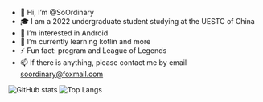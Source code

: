 - 👋 Hi, I’m @SoOrdinary
- 🎓 I am a 2022 undergraduate student studying at the UESTC of China
- 👀 I’m interested in Android
- 🌱 I’m currently learning kotlin and more
- ⚡ Fun fact: program and League of Legends
- 📫 If there is anything, please contact me by email soordinary@foxmail.com

![GitHub stats](https://github-readme-stats.vercel.app/api?username=SoOrdinary&rank_icon=github&theme=transparent&icon_color=018786&text_color=018786)
![Top Langs](https://github-readme-stats.vercel.app/api/top-langs/?username=SoOrdinary&theme=transparent&layout=compact)
